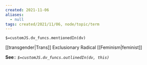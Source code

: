 ```yaml
---
created: 2021-11-06
aliases:
  - null
tags: created/2021/11/06, node/topic/term
---
```

`$=customJS.dv_funcs.mentionedIn(dv)`

[[transgender|Trans]] Exclusionary Radical [[Feminism|feminist]]

**See**::
*`$=customJS.dv_funcs.outlinedIn(dv, this)`* 
